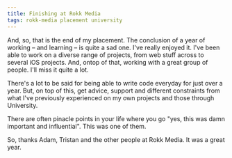 ```yaml
---
title: Finishing at Rokk Media
tags: rokk-media placement university
---
```


And, so, that is the end of my placement. The conclusion of a year of working
– and learning – is quite a sad one. I've really enjoyed it. I've been able to
work on a diverse range of projects, from web stuff across to several
iOS projects. And, ontop of that, working with a great group of people. I'll
miss it quite a lot.

There's a lot to be said for being able to write code everyday for just over
a year. But, on top of this, get advice, support and different constraints from
what I've previously experienced on my own projects and those through
University.

There are often pinacle points in your life where you go "yes, this was damn
important and influential". This was one of them.

So, thanks Adam, Tristan and the other people at Rokk Media. It was a great year.

